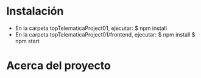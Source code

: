 # Instalación

- En la carpeta topTelematicaProject01, ejecutar:
  $ npm install
- En la carpeta topTelematicaProject01/frontend, ejecutar:
  $ npm install
  $ npm start
  
# Acerca del proyecto

